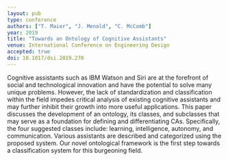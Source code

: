 ```yaml
---
layout: pub
type: conference
authors: ["T. Maier", "J. Menold", "C. McComb"]
year: 2019
title: "Towards an Ontology of Cognitive Assistants"
venue: International Conference on Engineering Design
accepted: true
doi: 10.1017/dsi.2019.270
---
```

Cognitive assistants such as IBM Watson and Siri are at the forefront of social and technological innovation and have the potential to solve many unique problems. However, the lack of standardization and classification within the field impedes critical analysis of existing cognitive assistants and may further inhibit their growth into more useful applications. This paper discusses the development of an ontology, its classes, and subclasses that may serve as a foundation for defining and differentiating CAs. Specifically, the four suggested classes include: learning, intelligence, autonomy, and communication. Various assistants are described and categorized using the proposed system. Our novel ontological framework is the first step towards a classification system for this burgeoning field.
